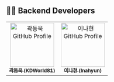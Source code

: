 ## 👨‍💻 Backend Developers
<table> <tr> <td align="center"> <a href="https://github.com/KDWorld81"> <img src="https://github.com/KDWorld81.png" width="120px;" alt="곽동욱 GitHub Profile"/> <br /> <sub><b>곽동욱 (KDWorld81)</b></sub> </a> </td> <td align="center"> <a href="https://github.com/lnahyun"> <img src="https://github.com/lnahyun.png" width="120px;" alt="이나현 GitHub Profile"/> <br /> <sub><b>이나현 (lnahyun)</b></sub> </a> </td> </tr> </table>
